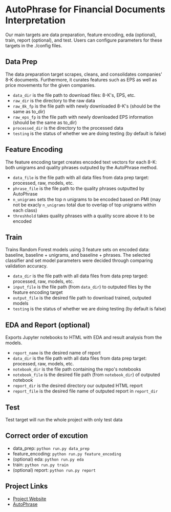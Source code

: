 # AutoPhrase for Financial Documents Interpretation 

Our main targets are data preparation, feature encoding, eda (optional), train, report (optional), and test. Users can configure parameters for these targets in the ./config files.


## Data Prep

The data preparation target scrapes, cleans, and consolidates companies' 8-K documents. Furthermore, it curates features such as EPS as well as price movements for the given companies.
<br />
* `data_dir` is the file path to download files: 8-K's, EPS, etc.
* `raw_dir` is the directory to the raw data
* `raw_8k_fp` is the file path with newly downloaded 8-K's (should be the same as to_dir)
* `raw_eps_fp` is the file path with newly downloaded EPS information (should be the same as to_dir)
* `processed_dir` is the directory to the processed data
* `testing` is the status of whether we are doing testing (by default is false)


## Feature Encoding

The feature encoding target creates encoded text vectors for each 8-K: both unigrams and quality phrases outputed by the AutoPhrase method.
<br />
* `data_file` is the file path with all data files from data prep target: processed, raw, models, etc.
* `phrase_file` is the file path to the quality phrases outputted by AutoPhrase
* `n_unigrams` sets the top n unigrams to be encoded based on PMI (may not be exacly `n_unigrams` total due to overlap of top unigrams within each class)
* `threshhold` takes quality phrases with a quality score above it to be encoded


## Train

Trains Random Forest models using 3 feature sets on encoded data: baseline, baseline + unigrams, and baseline + phrases. The selected classifier and set model parameters were decided through comparing validation accuracy.  

* `data_dir` is the file path with all data files from data prep targed: processed, raw, models, etc.
* `input_file` is the file path (from `data_dir`) to outputed files by the feature encoding target
* `output_file` is the desired file path to download trained, outputed models
* `testing` is the status of whether we are doing testing (by default is false)


## EDA and Report (optional)

Exports Jupyter notebooks to HTML with EDA and result analysis from the models.
<br />
* `report_name` is the desired name of report
* `data_dir` is the file path with all data files from data prep target: processed, raw, models, etc.
* `notebook_dir` is the file path containing the repo's notebooks
* `notebook_file` is the desired file path (from `notebook_dir`) of outputed notebook
* `report_dir` is the desired directory our outputed HTML report
* `report_file` is the desired file name of outputed report in `report_dir`


## Test

Test target will run the whole project with only test data


## Correct order of excution

* data_prep: `python run.py data_prep`
* feature_encoding: `python run.py feature_encoding`
* (optional) eda: `python run.py eda`
* train: `python run.py train`
* (optional) report: `python run.py report`


## Project Links

* [Project Website](https://shy218.github.io/dsc180-project/)
* [AutoPhrase](https://github.com/shangjingbo1226/AutoPhrase)
